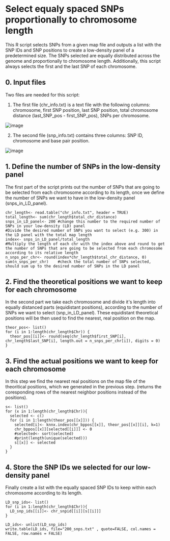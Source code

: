 # Select equaly spaced SNPs proportionally to chromosome length

This R script selects SNPs from a given map file and outputs a list with the SNP IDs and SNP positions to create a low-density panel of a predetermined size. The SNPs selected are equally distributed across the genome and proportionally to chromosome length. Additionally, this script always selects the first and the last SNP of each chromosome.  

## 0. Input files
Two files are needed for this script:
1. The first file (chr_info.txt) is a text file with the following columns: chromosome, first SNP position, last SNP position, total chromosome distance (last_SNP_pos - first_SNP_pos),	SNPs per chromosome.

![image](https://user-images.githubusercontent.com/74717500/216952696-caabe7f7-9380-4997-aeac-cf392f254907.png)

2. The second file (snp_info.txt) contains three columns: SNP ID, chromosome and base pair position.

![image](https://user-images.githubusercontent.com/74717500/216953014-883ee2da-5a71-4678-963b-823b916b159c.png)

## 1. Define the number of SNPs in the low-density panel 
The first part of the script prints out the number of SNPs that are going to be selected from each chromosome according to its length, once we define the number of SNPs we want to have in the low-density panel (snps_in_LD_panel).

```
chr_length<- read.table("chr_info.txt", header = TRUE)
total_length<- sum(chr_length$total_chr_distance)
snps_in_LD_panel<- 200 #change this number to the required number of SNPs in your low-density (LD) panel  
#Divide the desired number of SNPs you want to select (e.g. 300) in the LD panel with the total map length
index<- snps_in_LD_panel/total_length
#Multiply the length of each chr with the index above and round to get the number of SNPs that are going to be selected from each chromosome according to its relative length
n_snps_per_chr<- round(index*chr_length$total_chr_distance, 0)
sum(n_snps_per_chr)    #check the total number of SNPs selected, should sum up to the desired number of SNPs in the LD panel  

```

## 2. Find the theoretical positions we want to keep for each chromosome
In the second part we take each chromosome and divide it's length into equally distanced parts (equidistant positions), according to the number of SNPs we want to select (snp_in_LD_panel). These equidistant theoretical positions will be then used to find the nearest, real position on the map.  

```
theor_pos<- list()
for (i in 1:length(chr_length$Chr)) {
  theor_pos[[i]]<- round(seq(chr_length$first_SNP[i], chr_length$last_SNP[i], length.out = n_snps_per_chr[i]), digits = 0)
}

```

## 3. Find the actual positions we want to keep for each chromosome 
In this step we find the nearest real positions on the map file of the theoritical positions, which we generated in the previous step.
(returns the coresponding rows of the nearest neighbor positions instead of the positions).

```
s<- list()
for (x in 1:length(chr_length$Chr)){
  selected <- c()
  for (i in 1:length(theor_pos[[x]])) {
    selected[i]<- knnx.index(chr_bppos[[x]], theor_pos[[x]][i], k=1)
    chr_bppos[[x]][selected[[i]]] <- 0
    #selected<- sort(selected)
    #print(length(unique(selected)))
    s[[x]] <- selected
  }
}

```

## 4. Store the SNP IDs we selected for our low-density panel
Finally create a list with the equally spaced SNP IDs to keep within each chromosome according to its length.

```
LD_snp_ids<- list()
for (i in 1:length(chr_length$Chr)){
  LD_snp_ids[[i]]<- chr_snpid[[i]][s[[i]]]
}

LD_ids<- unlist(LD_snp_ids)
write.table(LD_ids, file="200_snps.txt" , quote=FALSE, col.names = FALSE, row.names = FALSE)

```
